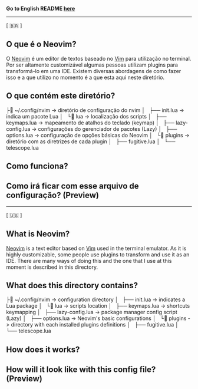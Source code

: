 **Go to English README [here](#what-is-neovim)**

---
[ :brazil: ]
## O que é o Neovim?
O [Neovim](https://neovim.io/) é um editor de textos baseado no [Vim](https://www.vim.org/) para utilização no terminal. Por ser altamente customizável algumas pessoas utilizam plugins para transformá-lo em uma IDE. Existem diversas abordagens de como fazer isso e a que utilizo no momento é a que esta aqui neste diretório.

## O que contém este diretório?  

├📂 ~/.config/nvim -> diretório de configuração do nvim
│       ├── init.lua -> indica um pacote Lua
│       └📂 lua -> localização dos scripts
│         ├── keymaps.lua -> mapeamento de atalhos do teclado (keymap)
│         ├── lazy-config.lua -> configurações do gerenciador de pacotes (Lazy)
│         ├── options.lua -> configuração de opções básicas do Neovim
│         └📂 plugins -> diretório com as diretrizes de cada plugin
│           ├── fugitive.lua
│           └── telescope.lua


## Como funciona?  

## Como irá ficar com esse arquivo de configuração? (Preview)  


---
[ :us: ]
## What is Neovim?

[Neovim](https://neovim.io/) is a text editor based on [Vim](https://www.vim.org/) used in the terminal emulator. As it is highly customizable, some people use plugins to transform and use it as an IDE. There are many ways of doing this and the one that I use at this moment is described in this directory.

## What does this directory contains?  
 
├📂 ~/.config/nvim -> configuration directory
│       ├── init.lua -> indicates a Lua package
│       └📂 lua -> scripts location
│         ├── keymaps.lua -> shortcuts keymapping
│         ├── lazy-config.lua -> package manager config script (Lazy)
│         ├── options.lua -> Neovim's basic configurations
│         └📂 plugins -> directory with each installed plugins definitions
│           ├── fugitive.lua
│           └── telescope.lua

## How does it works?  

## How will it look like with this config file? (Preview)  

